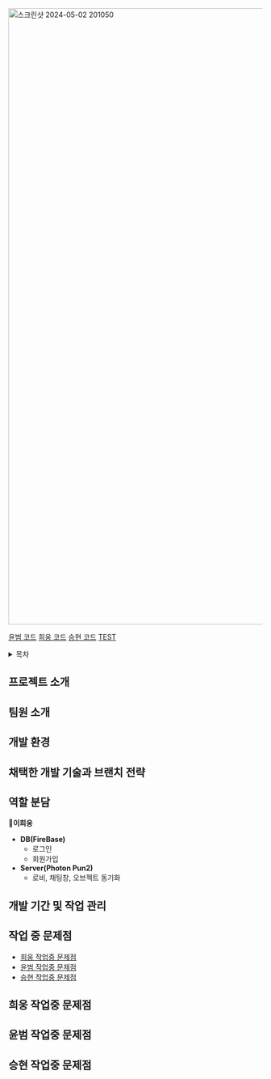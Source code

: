 <img width="1219" alt="스크린샷 2024-05-02 201050" src="https://github.com/samhomesss/TeamProject/assets/159544864/fc0728a4-56a8-4bb9-b9a3-070a4c2561d3">

[윤범 코드](https://github.com/samhomesss/TeamProject/tree/main/Assets/yb)
[희웅 코드](https://github.com/samhomesss/TeamProject/tree/main/Assets/yb)
[승현 코드](https://github.com/samhomesss/TeamProject/tree/main/Assets/yb)
[TEST](https://github.com/samhomesss/TeamProject/edit/main/README.md#%ED%9D%AC%EC%9B%85-%EC%9E%91%EC%97%85%EC%A4%91-%EB%AC%B8%EC%A0%9C%EC%A0%90)
<details><summary> 목차
</summary>
  
- [프로젝트 소개](#프로젝트-소개)
  
- [팀원 소개](#팀원-소개)
  
- [개발 환경](#개발-환경)

- [채택한 개발 기술과 브랜치 전략](#채택한-개발-기술과-브랜치-전략)

- [역할 분담](#역할-분담)

- [개발 기간 및 작업 관리](#개발-기간-및-작업-관리)

- [작업 중 문제점](#작업-중-문제점)
  

</details>

## **프로젝트 소개** 


## **팀원 소개** 

## **개발 환경** 


## **채택한 개발 기술과 브랜치 전략** 


## **역할 분담** 
**🍊이희웅**

- **DB(FireBase)**
    - 로그인
    - 회원가입
- **Server(Photon Pun2)**
    - 로비, 채팅창, 오브젝트 동기화

## **개발 기간 및 작업 관리** 


## **작업 중 문제점** 

- [희웅 작업중 문제점](#희웅-작업중-문제점)
- [윤범 작업중 문제점](#윤범-작업중-문제점)
- [승현 작업중 문제점](#승현-작업중-문제점)
## 희웅 작업중 문제점
## 윤범 작업중 문제점
## 승현 작업중 문제점









